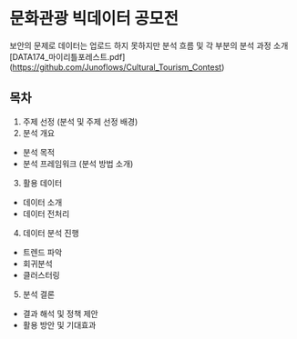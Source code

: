 # 문화관광 빅데이터 공모전

보안의 문제로 데이터는 업로드 하지 못하지만 분석 흐름 및 각 부분의 분석 과정 소개
[DATA174_마이리틀포레스트.pdf] (https://github.com/Junoflows/Cultural_Tourism_Contest)

## 목차
1. 주제 선정 (분석 및 주제 선정 배경)
2. 분석 개요
- 분석 목적
- 분석 프레임워크 (분석 방법 소개)
3. 활용 데이터
- 데이터 소개
- 데이터 전처리
4. 데이터 분석 진행
- 트렌드 파악
- 회귀분석
- 클러스터링
5. 분석 결론
- 결과 해석 및 정책 제안
- 활용 방안 및 기대효과
